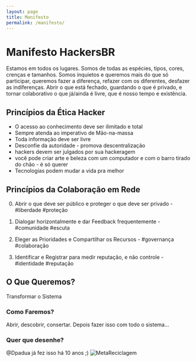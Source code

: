 ```yaml
---
layout: page
title: Manifesto
permalink: /manifesto/
---
```


# Manifesto HackersBR

Estamos em todos os lugares. Somos de todas as espécies, tipos, cores, crenças e tamanhos. Somos inquietos e queremos mais do que só participar, queremos fazer a diferença, refazer com os diferentes, desfazer as indiferenças. Abrir o que está fechado, guardando o que é privado, e tornar colaborativo o que já/ainda é livre, que é nosso tempo e existência.

## Princípios da **Ética Hacker**
- O acesso ao conhecimento deve ser ilimitado e total
- Sempre atenda ao imperativo de Mão-na-massa
- Toda informação deve ser livre
- Desconfie da autoridade - promova descentralização
- hackers devem ser julgados por sua hackeragem
- você pode criar arte e beleza com um computador e com o barro tirado do chão - é só querer
- Tecnologias podem mudar a vida pra melhor


## Princípios da **Colaboração em Rede**

0. Abrir o que deve ser público e proteger o que deve ser privado - #liberdade #proteção

1. Dialogar horizontalmente e dar Feedback frequentemente - #comunidade #escuta

2. Eleger as Prioridades e Compartilhar os Recursos - #governança #colaboração

3. Identificar e Registrar para medir reputação, e não controle - #identidade #reputação


## O Que Queremos?
Transformar o Sistema

### Como Faremos?
Abrir, descobrir, consertar. Depois fazer isso com todo o sistema...

### Quer que desenhe?
@Dpadua já fez isso há 10 anos ;)
![MetaReciclagem](https://cloud.githubusercontent.com/assets/89998/8998471/218ebd66-3704-11e5-91fd-3f4db592f0bb.png)


